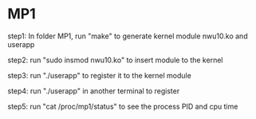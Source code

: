 # MP1

step1:
In folder MP1, run "make" to generate kernel module nwu10.ko and userapp

step2:
run "sudo insmod nwu10.ko" to insert module to the kernel

step3:
run "./userapp" to register it to the kernel module

step4:
run "./userapp" in another terminal to register

step5:
run "cat /proc/mp1/status" to see the process PID and cpu time